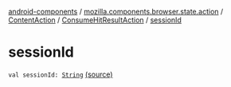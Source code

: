 [android-components](../../../index.md) / [mozilla.components.browser.state.action](../../index.md) / [ContentAction](../index.md) / [ConsumeHitResultAction](index.md) / [sessionId](./session-id.md)

# sessionId

`val sessionId: `[`String`](https://kotlinlang.org/api/latest/jvm/stdlib/kotlin/-string/index.html) [(source)](https://github.com/mozilla-mobile/android-components/blob/master/components/browser/state/src/main/java/mozilla/components/browser/state/action/BrowserAction.kt#L213)